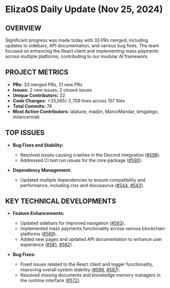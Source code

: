 # ElizaOS Daily Update (Nov 25, 2024)

## OVERVIEW 
Significant progress was made today with 33 PRs merged, including updates to sidebars, API documentation, and various bug fixes. The team focused on enhancing the React client and implementing mass payments across multiple platforms, contributing to our modular AI framework.

## PROJECT METRICS
- **PRs:** 33 merged PRs, 21 new PRs
- **Issues:** 2 new issues, 2 closed issues
- **Unique Contributors:** 22
- **Code Changes:** +33,565/-2,709 lines across 157 files
- **Total Commits:** 76
- **Most Active Contributors:** lalalune, madjin, MarcoMandar, bmgalego, milancermak

## TOP ISSUES
- **Bug Fixes and Stability:**
  - Resolved issues causing crashes in the Discord integration ([#598](https://github.com/elizaos/eliza/issues/598)).
  - Addressed CI test run issues for the core package ([#590](https://github.com/elizaos/eliza/issues/590)).

- **Dependency Management:**
  - Updated multiple dependencies to ensure compatibility and performance, including clsx and docusaurus ([#544](https://github.com/elizaos/eliza/issues/544), [#543](https://github.com/elizaos/eliza/issues/543)).

## KEY TECHNICAL DEVELOPMENTS
- **Feature Enhancements:**
  - Updated sidebars for improved navigation ([#593](https://github.com/elizaos/eliza/pull/593)).
  - Implemented mass payments functionality across various blockchain platforms ([#569](https://github.com/elizaos/eliza/pull/569)).
  - Added new pages and updated API documentation to enhance user experience ([#581](https://github.com/elizaos/eliza/pull/581), [#582](https://github.com/elizaos/eliza/pull/582)).

- **Bug Fixes:**
  - Fixed issues related to the React client and logger functionality, improving overall system stability ([#588](https://github.com/elizaos/eliza/pull/588), [#587](https://github.com/elizaos/eliza/pull/587)).
  - Resolved missing documents and knowledge memory managers in the runtime interface ([#572](https://github.com/elizaos/eliza/pull/572)).